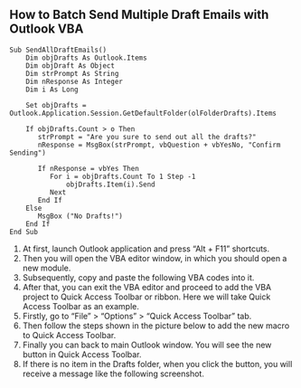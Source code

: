 ## How to Batch Send Multiple Draft Emails with Outlook VBA
```
Sub SendAllDraftEmails()
    Dim objDrafts As Outlook.Items
    Dim objDraft As Object
    Dim strPrompt As String
    Dim nResponse As Integer
    Dim i As Long
 
    Set objDrafts = Outlook.Application.Session.GetDefaultFolder(olFolderDrafts).Items
 
    If objDrafts.Count > o Then
       strPrompt = "Are you sure to send out all the drafts?"
       nResponse = MsgBox(strPrompt, vbQuestion + vbYesNo, "Confirm Sending")
 
       If nResponse = vbYes Then
          For i = objDrafts.Count To 1 Step -1
              objDrafts.Item(i).Send
          Next
       End If
    Else
       MsgBox ("No Drafts!")
    End If
End Sub
```

1. At first, launch Outlook application and press “Alt + F11” shortcuts. 
2. Then you will open the VBA editor window, in which you should open a new module.
3. Subsequently, copy and paste the following VBA codes into it. 
4. After that, you can exit the VBA editor and proceed to add the VBA project to Quick Access Toolbar or ribbon. Here we will take Quick Access Toolbar as an example.
5. Firstly, go to “File” > “Options” > “Quick Access Toolbar” tab. 
6. Then follow the steps shown in the picture below to add the new macro to Quick Access Toolbar.
7. Finally you can back to main Outlook window. You will see the new button in Quick Access Toolbar. 
8. If there is no item in the Drafts folder, when you click the button, you will receive a message like the following screenshot.
